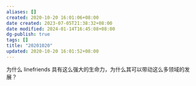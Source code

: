 ```yaml
---
aliases: []
created: 2020-10-20 16:01:06+08:00
date created: 2023-07-05T21:38:32+08:00
date modified: 2024-01-14T16:45:08+08:00
dg-publish: true
tags: []
title: "20201020"
updated: 2020-10-20 16:01:52+08:00
---
```


为什么 linefriends 具有这么强大的生命力，为什么其可以带动这么多领域的发展？